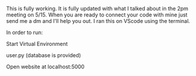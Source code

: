 This is fully working. It is fully updated with what I talked about in the 2pm meeting on 5/15. When you are ready to connect your code with mine just send me a dm and I'll help you out. I ran this on VScode using the terminal.


In order to run:

Start Virtual Environment

user.py (database is provided)

Open website at localhost:5000
